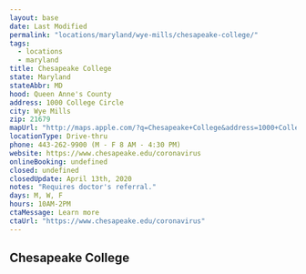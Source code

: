 ```yaml
---
layout: base
date: Last Modified
permalink: "locations/maryland/wye-mills/chesapeake-college/"
tags:
  - locations
  - maryland
title: Chesapeake College
state: Maryland
stateAbbr: MD
hood: Queen Anne's County
address: 1000 College Circle
city: Wye Mills
zip: 21679
mapUrl: "http://maps.apple.com/?q=Chesapeake+College&address=1000+College+Circle,Wye+Mills,Maryland,21679"
locationType: Drive-thru
phone: 443-262-9900 (M - F 8 AM - 4:30 PM)
website: https://www.chesapeake.edu/coronavirus
onlineBooking: undefined
closed: undefined
closedUpdate: April 13th, 2020
notes: "Requires doctor's referral."
days: M, W, F
hours: 10AM-2PM
ctaMessage: Learn more
ctaUrl: "https://www.chesapeake.edu/coronavirus"
---
```

## Chesapeake College